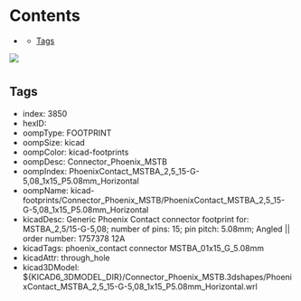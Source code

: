 



Contents
========

* [](#)
	* [Tags](#tags)
  
![][im]
# 

## Tags

- index: 3850
- hexID: 
- oompType: FOOTPRINT
- oompSize: kicad
- oompColor: kicad-footprints
- oompDesc: Connector_Phoenix_MSTB
- oompIndex: PhoenixContact_MSTBA_2,5_15-G-5,08_1x15_P5.08mm_Horizontal
- oompName: kicad-footprints/Connector_Phoenix_MSTB/PhoenixContact_MSTBA_2,5_15-G-5,08_1x15_P5.08mm_Horizontal
- kicadDesc: Generic Phoenix Contact connector footprint for: MSTBA_2,5/15-G-5,08; number of pins: 15; pin pitch: 5.08mm; Angled || order number: 1757378 12A
- kicadTags: phoenix_contact connector MSTBA_01x15_G_5.08mm
- kicadAttr: through_hole
- kicad3DModel: ${KICAD6_3DMODEL_DIR}/Connector_Phoenix_MSTB.3dshapes/PhoenixContact_MSTBA_2,5_15-G-5,08_1x15_P5.08mm_Horizontal.wrl



[im]: image.png
